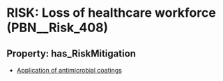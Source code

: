 # RISK: __Loss of healthcare workforce__ (PBN__Risk_408)

## Property: has_RiskMitigation

* [Application of antimicrobial coatings](PBN__RiskMitigation_574)

